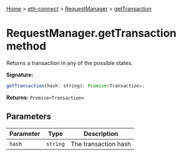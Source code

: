 [Home](./index) &gt; [eth-connect](./eth-connect.md) &gt; [RequestManager](./eth-connect.requestmanager.md) &gt; [getTransaction](./eth-connect.requestmanager.gettransaction.md)

# RequestManager.getTransaction method

Returns a transaction in any of the possible states.

**Signature:**
```javascript
getTransaction(hash: string): Promise<Transaction>;
```
**Returns:** `Promise<Transaction>`

## Parameters

|  Parameter | Type | Description |
|  --- | --- | --- |
|  `hash` | `string` | The transaction hash |

